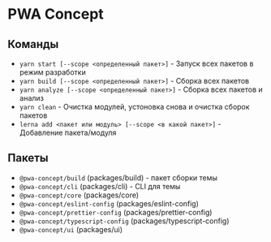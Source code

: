 # PWA Concept


## Команды
- ```yarn start [--scope <определенный пакет>]``` - Запуск всех пакетов в режим разработки 
- ```yarn build [--scope <определенный пакет>]``` - Сборка всех пакетов
- ```yarn analyze [--scope <определенный пакет>]``` - Сборка всех пакетов и анализ
- ```yarn clean``` - Очистка модулей, устоновка снова и очистка сборок пакетов
- ```lerna add <пакет или модуль> [--scope <в какой пакет>]``` - Добавление пакета/модуля


## Пакеты
- `@pwa-concept/build` (packages/build) - пакет сборки темы
- `@pwa-concept/cli` (packages/cli) - CLI для темы
- `@pwa-concept/core` (packages/core)
- `@pwa-concept/eslint-config` (packages/eslint-config)
- `@pwa-concept/prettier-config` (packages/prettier-config)
- `@pwa-concept/typescript-config` (packages/typescript-config)
- `@pwa-concept/ui` (packages/ui)